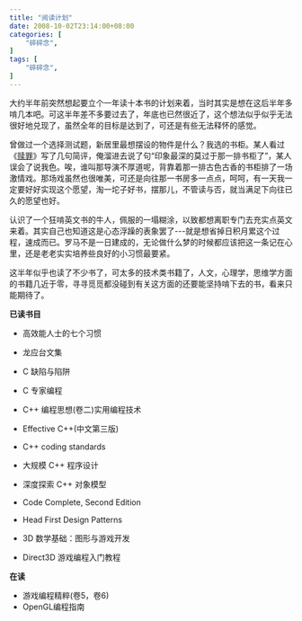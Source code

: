 ```yaml
---
title: "阅读计划"
date: 2008-10-02T23:14:00+08:00
categories: [
    "碎碎念",
]
tags: [
    "碎碎念",
]
---
```


大约半年前突然想起要立个一年读十本书的计划来着，当时其实是想在这后半年多啃几本吧。可这半年差不多要过去了，年底也已然很近了，这个想法似乎似乎无法很好地兑现了，虽然全年的目标是达到了，可还是有些无法释怀的感觉。
 
 <!--more-->
 
曾做过一个选择测试题，新居里最想摆设的物件是什么？我选的书柜。某人看过《[赎罪](http://movie.douban.com/subject/1950148/)》写了几句简评，俺溜进去说了句“印象最深的莫过于那一排书柜了”，某人误会了说我色。唉，谁叫那导演不厚道呢，背靠着那一排古色古香的书柜排了一场激情戏。那场戏虽然也很唯美，可还是向往那一书房多一点点，呵呵，有一天我一定要好好实现这个愿望，淘一坨子好书，摆那儿，不管读与否，就当满足下向往已久的愿望也好。
 
认识了一个狂啃英文书的牛人，佩服的一塌糊涂，以致都想离职专门去充实点英文来着。其实自己也知道这是心态浮躁的表象罢了---就是想省掉日积月累这个过程，速成而已。罗马不是一日建成的，无论做什么梦的时候都应该把这一条记在心里，还是老老实实培养些良好的小习惯最要紧。
 
这半年似乎也读了不少书了，可太多的技术类书籍了，人文，心理学，思维学方面的书籍几近于零，寻寻觅觅都没碰到有关这方面的还要能坚持啃下去的书，看来只能期待了。
 
**已读书目**

* 高效能人士的七个习惯  
* 龙应台文集
 
* C 缺陷与陷阱   
* C 专家编程  

* C++ 编程思想(卷二)实用编程技术  
* Effective C++(中文第三版)  
* C++ coding standards  
* 大规模 C++ 程序设计  
* 深度探索 C++ 对象模型

* Code Complete, Second Edition  
* Head First Design Patterns

* 3D 数学基础：图形与游戏开发  
* Direct3D 游戏编程入门教程

**在读**

* 游戏编程精粹(卷5，卷6)  
* OpenGL编程指南
